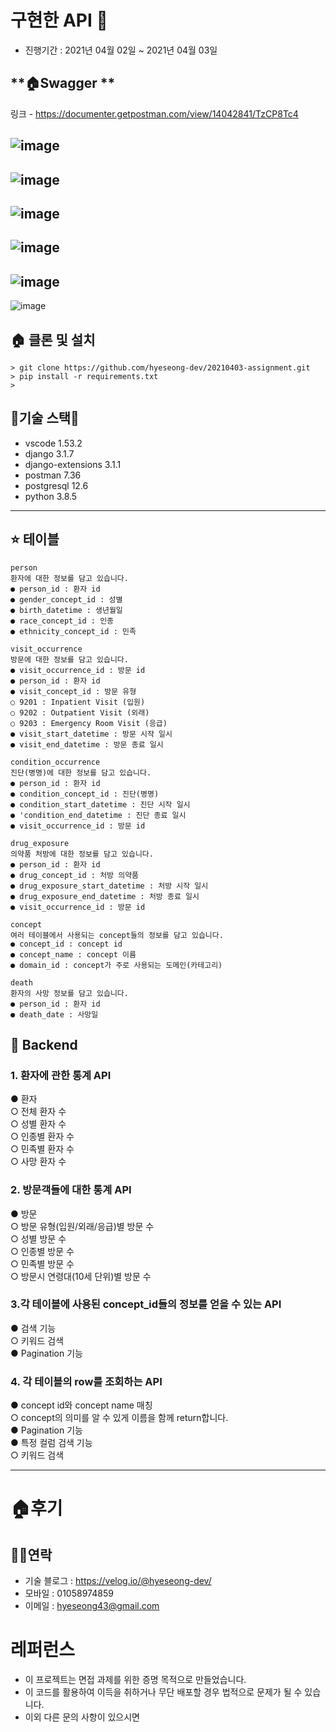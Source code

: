 
# 구현한 API 🚄

- 진행기간 : 2021년 04월 02일 ~ 2021년 04월 03일


## **🏠Swagger **
링크 - https://documenter.getpostman.com/view/14042841/TzCP8Tc4

![image](https://user-images.githubusercontent.com/57933835/113472103-a7251880-949b-11eb-955e-320246f15edc.png)
---
![image](https://user-images.githubusercontent.com/57933835/113472401-fa986600-949d-11eb-88e3-529e3f8fef74.png)
---
![image](https://user-images.githubusercontent.com/57933835/113471999-13ebe300-949b-11eb-95cf-cbe6d325d563.png)
---
![image](https://user-images.githubusercontent.com/57933835/113472039-43025480-949b-11eb-8b2f-4026fd130451.png)
---
![image](https://user-images.githubusercontent.com/57933835/113472076-88bf1d00-949b-11eb-8ea0-10916c6a92b5.png)
---
![image](https://user-images.githubusercontent.com/57933835/113471960-e4d57180-949a-11eb-9cd4-b173504d46fb.png)



## **🏠 클론 및 설치** 
```
> git clone https://github.com/hyeseong-dev/20210403-assignment.git
> pip install -r requirements.txt
> 
```



## **🌹기술 스택🌹**
- vscode 1.53.2
- django 3.1.7
- django-extensions 3.1.1
- postman 7.36
- postgresql 12.6
- python 3.8.5


---

## ⭐️ **테이블**
```
person
환자에 대한 정보를 담고 있습니다.
● person_id : 환자 id
● gender_concept_id : 성별
● birth_datetime : 생년월일
● race_concept_id : 인종
● ethnicity_concept_id : 민족

visit_occurrence
방문에 대한 정보를 담고 있습니다.
● visit_occurrence_id : 방문 id
● person_id : 환자 id
● visit_concept_id : 방문 유형
○ 9201 : Inpatient Visit (입원)
○ 9202 : Outpatient Visit (외래)
○ 9203 : Emergency Room Visit (응급)
● visit_start_datetime : 방문 시작 일시
● visit_end_datetime : 방문 종료 일시

condition_occurrence
진단(병명)에 대한 정보를 담고 있습니다.
● person_id : 환자 id
● condition_concept_id : 진단(병명)
● condition_start_datetime : 진단 시작 일시
● 'condition_end_datetime : 진단 종료 일시
● visit_occurrence_id : 방문 id

drug_exposure
의약품 처방에 대한 정보를 담고 있습니다.
● person_id : 환자 id
● drug_concept_id : 처방 의약품
● drug_exposure_start_datetime : 처방 시작 일시
● drug_exposure_end_datetime : 처방 종료 일시
● visit_occurrence_id : 방문 id

concept
여러 테이블에서 사용되는 concept들의 정보를 담고 있습니다.
● concept_id : concept id
● concept_name : concept 이름
● domain_id : concept가 주로 사용되는 도메인(카테고리)

death
환자의 사망 정보를 담고 있습니다.
● person_id : 환자 id
● death_date : 사망일
```

## 🌱 Backend


### 1. 환자에 관한 통계 API
● 환자   
  ○ 전체 환자 수   
  ○ 성별 환자 수   
  ○ 인종별 환자 수   
  ○ 민족별 환자 수   
  ○ 사망 환자 수   

### 2. 방문객들에 대한 통계 API   
● 방문   
  ○ 방문 유형(입원/외래/응급)별 방문 수   
  ○ 성별 방문 수   
  ○ 인종별 방문 수   
  ○ 민족별 방문 수   
  ○ 방문시 연령대(10세 단위)별 방문 수   

### 3.각 테이블에 사용된 concept_id들의 정보를 얻을 수 있는 API

● 검색 기능   
  ○ 키워드 검색   
● Pagination 기능   

### 4. 각 테이블의 row를 조회하는 API

● concept id와 concept name 매칭   
  ○ concept의 의미를 알 수 있게 이름을 함께 return합니다.   
● Pagination 기능   
● 특정 컬럼 검색 기능   
  ○ 키워드 검색   

---

# 🏠후기

## 🧑‍💻연락

- 기술 블로그 : https://velog.io/@hyeseong-dev/
- 모바일     : 01058974859
- 이메일     : hyeseong43@gmail.com  



# **레퍼런스**

- 이 프로젝트는 면접 과제를 위한 증명 목적으로 만들었습니다.
- 이 코드를 활용하여 이득을 취하거나 무단 배포할 경우 법적으로 문제가 될 수 있습니다.
- 이외 다른 문의 사항이 있으시면 

